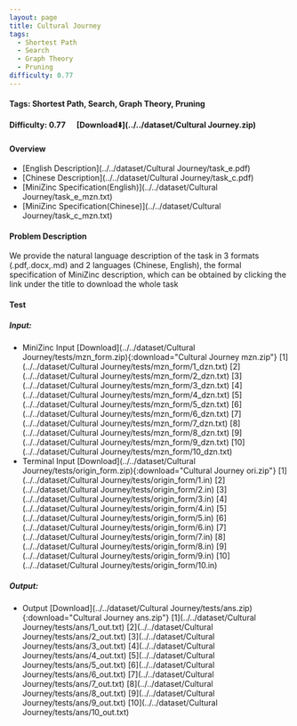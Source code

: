 ```yaml
---
layout: page
title: Cultural Journey
tags:
  - Shortest Path
  - Search
  - Graph Theory
  - Pruning
difficulty: 0.77
---
```


#### Tags: Shortest Path, Search, Graph Theory, Pruning
#### Difficulty: 0.77 &nbsp;&nbsp;&nbsp;&nbsp; [Download⬇️](../../dataset/Cultural Journey.zip)
#### Overview
- [English Description](../../dataset/Cultural Journey/task_e.pdf)
- [Chinese Description](../../dataset/Cultural Journey/task_c.pdf)
- [MiniZinc Specification(English)](../../dataset/Cultural Journey/task_e_mzn.txt)
- [MiniZinc Specification(Chinese)](../../dataset/Cultural Journey/task_c_mzn.txt)

#### Problem Description
We provide the natural language description of the task in 3 formats (.pdf,.docx,.md) and 2 languages (Chinese, English), the formal specification of MiniZinc description, which can be obtained by clicking the link under the title to download the whole task
#### Test
##### Input:
- MiniZinc Input [Download](../../dataset/Cultural Journey/tests/mzn_form.zip){:download="Cultural Journey mzn.zip"} [1](../../dataset/Cultural Journey/tests/mzn_form/1_dzn.txt) [2](../../dataset/Cultural Journey/tests/mzn_form/2_dzn.txt) [3](../../dataset/Cultural Journey/tests/mzn_form/3_dzn.txt) [4](../../dataset/Cultural Journey/tests/mzn_form/4_dzn.txt) [5](../../dataset/Cultural Journey/tests/mzn_form/5_dzn.txt) [6](../../dataset/Cultural Journey/tests/mzn_form/6_dzn.txt) [7](../../dataset/Cultural Journey/tests/mzn_form/7_dzn.txt) [8](../../dataset/Cultural Journey/tests/mzn_form/8_dzn.txt) [9](../../dataset/Cultural Journey/tests/mzn_form/9_dzn.txt) [10](../../dataset/Cultural Journey/tests/mzn_form/10_dzn.txt) 
- Terminal Input [Download](../../dataset/Cultural Journey/tests/origin_form.zip){:download="Cultural Journey ori.zip"} [1](../../dataset/Cultural Journey/tests/origin_form/1.in) [2](../../dataset/Cultural Journey/tests/origin_form/2.in) [3](../../dataset/Cultural Journey/tests/origin_form/3.in) [4](../../dataset/Cultural Journey/tests/origin_form/4.in) [5](../../dataset/Cultural Journey/tests/origin_form/5.in) [6](../../dataset/Cultural Journey/tests/origin_form/6.in) [7](../../dataset/Cultural Journey/tests/origin_form/7.in) [8](../../dataset/Cultural Journey/tests/origin_form/8.in) [9](../../dataset/Cultural Journey/tests/origin_form/9.in) [10](../../dataset/Cultural Journey/tests/origin_form/10.in) 

##### Output:
- Output [Download](../../dataset/Cultural Journey/tests/ans.zip){:download="Cultural Journey ans.zip"} [1](../../dataset/Cultural Journey/tests/ans/1_out.txt) [2](../../dataset/Cultural Journey/tests/ans/2_out.txt) [3](../../dataset/Cultural Journey/tests/ans/3_out.txt) [4](../../dataset/Cultural Journey/tests/ans/4_out.txt) [5](../../dataset/Cultural Journey/tests/ans/5_out.txt) [6](../../dataset/Cultural Journey/tests/ans/6_out.txt) [7](../../dataset/Cultural Journey/tests/ans/7_out.txt) [8](../../dataset/Cultural Journey/tests/ans/8_out.txt) [9](../../dataset/Cultural Journey/tests/ans/9_out.txt) [10](../../dataset/Cultural Journey/tests/ans/10_out.txt) 

